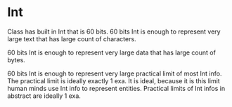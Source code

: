 # Int

Class has built in Int that is 60 bits.
60 bits Int is enough to represent very large text that has large count of characters.

60 bits Int is enough to represent very large data that has large count of bytes.

60 bits Int is enough to represent very large practical limit of most Int info.
The practical limit is ideally exactly 1 exa. It is ideal, because it is this limit human minds use Int info to
represent entities.
Practical limits of Int infos in abstract are ideally 1 exa.